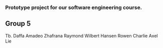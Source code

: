 ### Prototype project for our software engineering course.

## Group 5
Tb. Daffa Amadeo Zhafrana
Raymond
Wilbert
Hansen Rowen Charlie
Axel Lie
